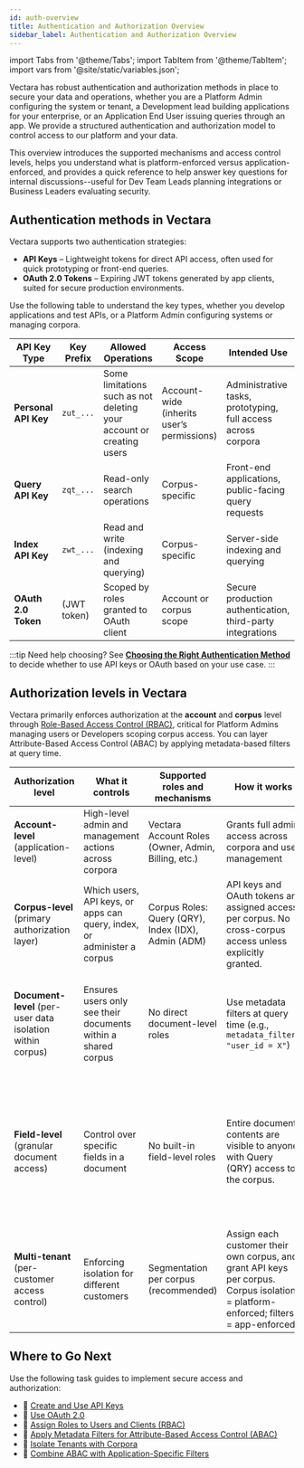 ```yaml
---
id: auth-overview
title: Authentication and Authorization Overview
sidebar_label: Authentication and Authorization Overview
---
```


import Tabs from '@theme/Tabs';
import TabItem from '@theme/TabItem';
import vars from '@site/static/variables.json';

Vectara has robust authentication and authorization methods in place to secure 
your data and operations, whether you are a Platform Admin configuring the 
system or tenant, a Development lead building applications for your enterprise, 
or an Application End User issuing queries through an app. We provide a 
structured authentication and authorization model to control access to our 
platform and your data. 

This overview introduces the supported mechanisms and access control levels, 
helps you understand what is platform-enforced versus application-enforced, 
and provides a quick reference to help answer key questions for 
internal discussions--useful for Dev Team Leads planning integrations or 
Business Leaders evaluating security.

## Authentication methods in Vectara

Vectara supports two authentication strategies:

- **API Keys** – Lightweight tokens for direct API access, often used for quick 
  prototyping or front-end queries.
- **OAuth 2.0 Tokens** – Expiring JWT tokens generated by app clients, suited for 
  secure production environments.

Use the following table to understand the key types, whether you develop 
applications and test APIs, or a Platform Admin configuring systems or managing 
corpora.


| API Key Type       | Key Prefix | Allowed Operations                                                 | Access Scope                            | Intended Use                                              |
|--------------------|------------|--------------------------------------------------------------------|------------------------------------------|------------------------------------------------------------|
| **Personal API Key**  | `zut_...`  | Some limitations such as not deleting your account or creating users | Account-wide (inherits user’s permissions) | Administrative tasks, prototyping, full access across corpora |
| **Query API Key**      | `zqt_...`  | Read-only search operations                                        | Corpus-specific                          | Front-end applications, public-facing query requests       |
| **Index API Key**      | `zwt_...`  | Read and write (indexing and querying)                             | Corpus-specific                          | Server-side indexing and querying                          |
| **OAuth 2.0 Token**    | (JWT token)| Scoped by roles granted to OAuth client                           | Account or corpus scope                  | Secure production authentication, third-party integrations |


:::tip Need help choosing?
See [**Choosing the Right Authentication Method**](/docs/learn/authentication/choose-auth-method) to decide whether 
to use API keys or OAuth based on your use case.
:::

## Authorization levels in Vectara

Vectara primarily enforces authorization at the **account** and **corpus** level 
through [Role-Based Access Control (RBAC)](/docs/learn/authentication/role-based-access-control), critical for 
Platform Admins managing users or Developers scoping corpus access. You can 
layer Attribute-Based Access Control (ABAC) by applying metadata-based filters
at query time.


| Authorization level               | What it controls                                                    | Supported roles and mechanisms                                            | How it works                                                                                  | Limitations                                                                                      |
|----------------------------------|---------------------------------------------------------------------|---------------------------------------------------------------------------|-----------------------------------------------------------------------------------------------|--------------------------------------------------------------------------------------------------|
| **Account-level** (application-level) | High-level admin and management actions across corpora              | Vectara Account Roles (Owner, Admin, Billing, etc.)                        | Grants full admin access across corpora and user management                                    | None. Fully supported. No access to specific document contents.                                 |
| **Corpus-level** (primary authorization layer) | Which users, API keys, or apps can query, index, or administer a corpus | Corpus Roles: Query (QRY), Index (IDX), Admin (ADM)                        | API keys and OAuth tokens are assigned access per corpus. No cross-corpus access unless explicitly granted. | Fully supported. Primary method for data segmentation.                                           |
| **Document-level** (per-user data isolation within corpus) | Ensures users only see their documents within a shared corpus      | No direct document-level roles                                             | Use metadata filters at query time (e.g., `metadata_filter: "user_id = X"`)                   | Workaround required. Not an enforced security model. Users with Query access could bypass filters if misused. |
| **Field-level** (granular document access) | Control over specific fields in a document                         | No built-in field-level roles                                              | Entire document contents are visible to anyone with Query (QRY) access to the corpus.         | Not supported natively. Workaround: store sensitive fields in a separate restricted corpus, or use metadata filters during queries. |
| **Multi-tenant** (per-customer access control) | Enforcing isolation for different customers                         | Segmentation per corpus (recommended)                                     | Assign each customer their own corpus, and grant API keys per corpus. Corpus isolation = platform-enforced; filters = app-enforced                        | Requires corpus management. Alternative (filters) offers weaker security.                        |


## Where to Go Next

Use the following task guides to implement secure access and authorization:

- 🔑 [Create and Use API Keys](/docs/learn/authentication/api-key-management)
- 🔐 [Use OAuth 2.0](/docs/learn/authentication/oauth-2)
- 👥 [Assign Roles to Users and Clients (RBAC)](/docs/learn/authentication/role-based-access-control)
- 🎯 [Apply Metadata Filters for Attribute-Based Access Control (ABAC)](/docs/learn/authentication/attribute-based-access-control)
- 🏢 [Isolate Tenants with Corpora](/docs/learn/authentication//docs/learn/authentication/multi-tenant-corpus-isolation)
- 🧠 [Combine ABAC with Application-Specific Filters](/docs/learn/authentication/combine-access-control-with-app-filters)


